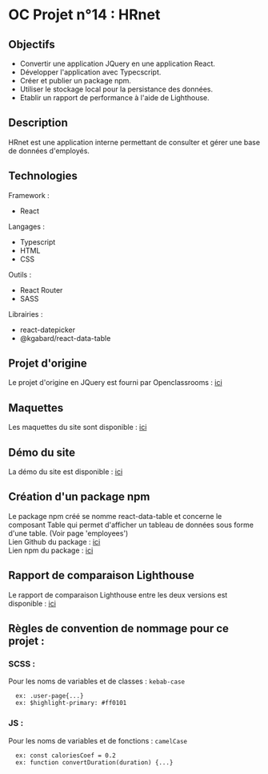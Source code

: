 # OC Projet n°14 : HRnet

## Objectifs
- Convertir une application JQuery en une application React.
- Développer l'application avec Typecscript.
- Créer et publier un package npm.
- Utiliser le stockage local pour la persistance des données.
- Etablir un rapport de performance à l'aide de Lighthouse.

## Description
HRnet est une application interne permettant de consulter et gérer une base de données d'employés.

## Technologies
Framework :
- React

Langages :
- Typescript
- HTML
- CSS

Outils :
- React Router
- SASS

Librairies :
- react-datepicker
- @kgabard/react-data-table

## Projet d'origine
Le projet d'origine en JQuery est fourni par Openclassrooms : [ici](https://github.com/OpenClassrooms-Student-Center/P12_Front-end)

## Maquettes
Les maquettes du site sont disponible : [ici](https://www.figma.com/file/HdRiMG5LMDhYYz7b2eV5GJ/HRnet?t=jrCrwPRjIxWDiOXg-6)

## Démo du site
La démo du site est disponible : [ici](https://kgabard.github.io/OC_P14_HRnet/)

## Création d'un package npm
Le package npm créé se nomme react-data-table et concerne le composant Table qui permet d'afficher un tableau de données sous forme d'une table. (Voir page 'employees')</br>
Lien Github du package : [ici](https://github.com/KGabard/react-data-table)</br>
Lien npm du package : [ici](https://www.npmjs.com/package/@kgabard/react-data-table) 

## Rapport de comparaison Lighthouse
Le rapport de comparaison Lighthouse entre les deux versions est disponible : [ici](https://github.com/KGabard/OC_P14_HRnet/tree/main/documents/Comparaison_des_rapports_Lighthouse.pdf)

## Règles de convention de nommage pour ce projet :

### SCSS :
Pour les noms de variables et de classes : `kebab-case`
```
  ex: .user-page{...}
  ex: $highlight-primary: #ff0101
```

### JS :
Pour les noms de variables et de fonctions : `camelCase`
```
  ex: const caloriesCoef = 0.2
  ex: function convertDuration(duration) {...}
```